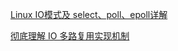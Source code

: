 [Linux IO模式及 select、poll、epoll详解](https://segmentfault.com/a/1190000003063859)

[彻底理解 IO 多路复用实现机制](https://juejin.cn/post/6882984260672847879)

